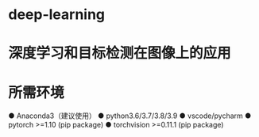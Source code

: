 # deep-learning
# 深度学习和目标检测在图像上的应用
# 所需环境
● Anaconda3（建议使用）
● python3.6/3.7/3.8/3.9
● vscode/pycharm 
● pytorch >=1.10 (pip package)
● torchvision >=0.11.1 (pip package)
